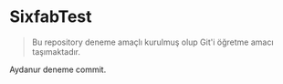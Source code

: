 # SixfabTest

> Bu repository deneme amaçlı kurulmuş olup Git'i öğretme amacı taşımaktadır.

Aydanur deneme commit.
